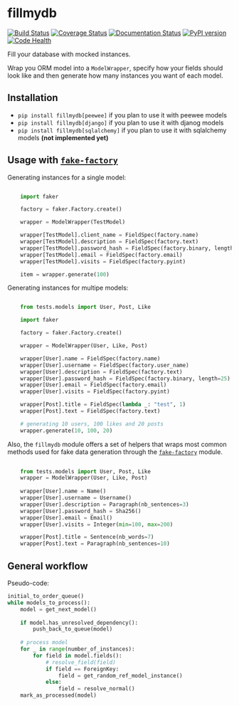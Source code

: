 # fillmydb

[![Build Status](https://travis-ci.org/vladcalin/fillmydb.svg?branch=master)](https://travis-ci.org/vladcalin/fillmydb)
[![Coverage Status](https://coveralls.io/repos/github/vladcalin/fillmydb/badge.svg?branch=master)](https://coveralls.io/github/vladcalin/fillmydb?branch=master)
[![Documentation Status](https://readthedocs.org/projects/fillmydb/badge/?version=latest)](http://fillmydb.readthedocs.io/en/latest/?badge=latest)
[![PyPI version](https://badge.fury.io/py/fillmydb.svg)](https://badge.fury.io/py/fillmydb)
[![Code Health](https://landscape.io/github/vladcalin/fillmydb/master/landscape.svg?style=flat)](https://landscape.io/github/vladcalin/fillmydb/master)


Fill your database with mocked instances.

Wrap you ORM model into a `ModelWrapper`, specify how your fields should look
like and then generate how many instances you want of each model.


## Installation

- `pip install fillmydb[peewee]` if you plan to use it with peewee models
- `pip install fillmydb[django]` if you plan to use it with djanog models
- `pip install fillmydb[sqlalchemy]` if you plan to use it with sqlalchemy models **(not implemented yet)**


## Usage with [`fake-factory`](https://github.com/joke2k/faker)


Generating instances for a single model:

```python

    import faker

    factory = faker.Factory.create()

    wrapper = ModelWrapper(TestModel)

    wrapper[TestModel].client_name = FieldSpec(factory.name)
    wrapper[TestModel].description = FieldSpec(factory.text)
    wrapper[TestModel].password_hash = FieldSpec(factory.binary, length=25)
    wrapper[TestModel].email = FieldSpec(factory.email)
    wrapper[TestModel].visits = FieldSpec(factory.pyint)

    item = wrapper.generate(100)

```

Generating instances for multipe models:

```python

	from tests.models import User, Post, Like

    import faker

    factory = faker.Factory.create()

    wrapper = ModelWrapper(User, Like, Post)

    wrapper[User].name = FieldSpec(factory.name)
    wrapper[User].username = FieldSpec(factory.user_name)
    wrapper[User].description = FieldSpec(factory.text)
    wrapper[User].password_hash = FieldSpec(factory.binary, length=25)
    wrapper[User].email = FieldSpec(factory.email)
    wrapper[User].visits = FieldSpec(factory.pyint)

    wrapper[Post].title = FieldSpec(lambda _: "test", 1)
    wrapper[Post].text = FieldSpec(factory.text)

    # generating 10 users, 100 likes and 20 posts 
    wrapper.generate(10, 100, 20)

```

Also, the `fillmydb` module offers a set of helpers that wraps most common methods used for 
fake data generation through the [`fake-factory`](https://github.com/joke2k/faker) module.

```python
    
    from tests.models import User, Post, Like
    wrapper = ModelWrapper(User, Like, Post)
    
    wrapper[User].name = Name()
    wrapper[User].username = Username()
    wrapper[User].description = Paragraph(nb_sentences=3)
    wrapper[User].password_hash = Sha256()
    wrapper[User].email = Email()
    wrapper[User].visits = Integer(min=100, max=200)

    wrapper[Post].title = Sentence(nb_words=7)
    wrapper[Post].text = Paragraph(nb_sentences=10)

```

## General workflow

Pseudo-code:

```python
initial_to_order_queue()
while models_to_process():
	model = get_next_model()
	
	if model.has_unresolved_dependency():
		push_back_to_queue(model)
		
	# process model
	for _ in range(number_of_instances):
		for field in model.fields():
			# resolve_field(field)
			if field == ForeignKey:
				field = get_random_ref_model_instance()
			else:
				field = resolve_normal()
	mark_as_processed(model)
```
